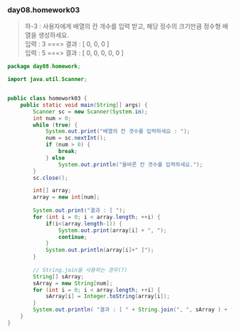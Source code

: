 ### day08.homework03
> 하-3 : 사용자에게 배열의 칸 개수를 입력 받고, 해당 정수의 크기만큼 정수형 배열을 생성하세요.   
>		입력 : 3  ===> 결과 : [ 0, 0, 0 ]    
>		입력 : 5  ===> 결과 : [ 0, 0, 0, 0, 0 ]    
```java
package day08.homework;

import java.util.Scanner;


public class homework03 {
	public static void main(String[] args) {
		Scanner sc = new Scanner(System.in);
		int num = 0;
		while (true) { 
			System.out.print("배열의 칸 갯수를 입력하세요 : ");
			num = sc.nextInt();
			if (num > 0) {
				break;
			} else
				System.out.println("올바른 칸 갯수를 입력하세요.");
		}
		sc.close();

		int[] array;
		array = new int[num];
		
		System.out.print("결과 : [ ");
		for (int i = 0; i < array.length; ++i) {
			if(i<(array.length-1)) {
				System.out.print(array[i] + ", ");
				continue;
			}
			System.out.println(array[i]+" ]");
		}
		
		// String.join을 사용하는 경우(?)
		String[] sArray;
		sArray = new String[num];
		for (int i = 0; i < array.length; ++i) {
			sArray[i] = Integer.toString(array[i]);
		}
		System.out.println( "결과 : [ " + String.join(", ", sArray ) + " ]"  );
	}
}
```
